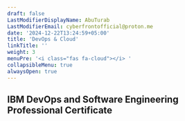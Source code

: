 ```yaml
---
draft: false
LastModifierDisplayName: AbuTurab
LastModifierEmail: cyberfrontofficial@proton.me
date: '2024-12-22T13:24:59+05:00'
title: 'DevOps & Cloud'
linkTitle: ''
weight: 3
menuPre: '<i class="fas fa-cloud"></i> '
collapsibleMenu: true
alwaysOpen: true
---
```


## IBM DevOps and Software Engineering Professional Certificate
